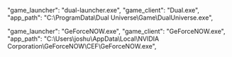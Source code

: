 "game_launcher": "dual-launcher.exe",
"game_client": "Dual.exe",
"app_path": "C:\\ProgramData\\Dual Universe\\Game\\DualUniverse.exe",


"game_launcher": "GeForceNOW.exe",
"game_client": "GeForceNOW.exe",
"app_path": "C:\\Users\\joshu\\AppData\\Local\\NVIDIA Corporation\\GeForceNOW\\CEF\\GeForceNOW.exe",

